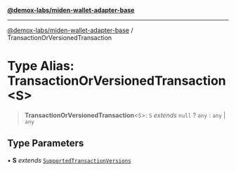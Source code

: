 [**@demox-labs/miden-wallet-adapter-base**](../README.md)

***

[@demox-labs/miden-wallet-adapter-base](../globals.md) / TransactionOrVersionedTransaction

# Type Alias: TransactionOrVersionedTransaction\<S\>

> **TransactionOrVersionedTransaction**\<`S`\>: `S` *extends* `null` ? `any` : `any` \| `any`

## Type Parameters

• **S** *extends* [`SupportedTransactionVersions`](SupportedTransactionVersions.md)
